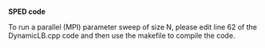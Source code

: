 **SPED code**

To run a parallel (MPI) parameter sweep of size N, please edit line 62 of the DynamicLB.cpp code and then use the makefile to compile the code.